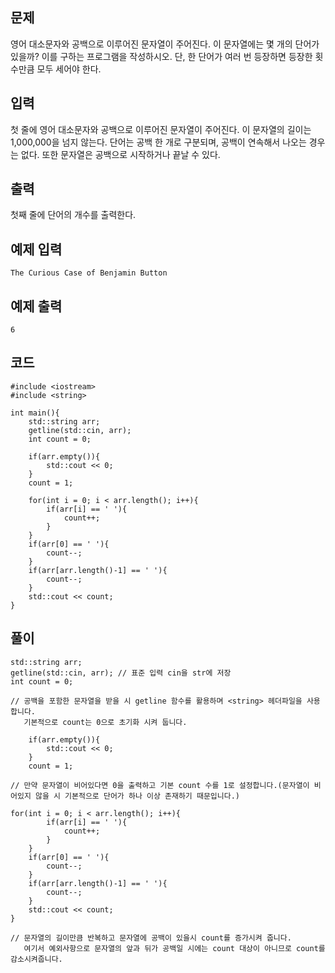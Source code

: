 ## 문제 
영어 대소문자와 공백으로 이루어진 문자열이 주어진다. 이 문자열에는 몇 개의 단어가 있을까? 이를 구하는 프로그램을 작성하시오. 단, 한 단어가 여러 번 등장하면 등장한 횟수만큼 모두 세어야 한다.
## 입력
첫 줄에 영어 대소문자와 공백으로 이루어진 문자열이 주어진다. 이 문자열의 길이는 1,000,000을 넘지 않는다. 단어는 공백 한 개로 구분되며, 공백이 연속해서 나오는 경우는 없다. 또한 문자열은 공백으로 시작하거나 끝날 수 있다.
## 출력
첫째 줄에 단어의 개수를 출력한다.


## 예제 입력 
```
The Curious Case of Benjamin Button
```

## 예제 출력  
```
6
```
## 코드
```
#include <iostream>
#include <string>

int main(){
    std::string arr;
    getline(std::cin, arr);
    int count = 0;

    if(arr.empty()){
        std::cout << 0;
    }
    count = 1;

    for(int i = 0; i < arr.length(); i++){
        if(arr[i] == ' '){
            count++;
        }
    }
    if(arr[0] == ' '){
        count--;
    }
    if(arr[arr.length()-1] == ' '){
        count--;
    }
    std::cout << count;
}
```
## 풀이
```
std::string arr;
getline(std::cin, arr); // 표준 입력 cin을 str에 저장
int count = 0;

// 공백을 포함한 문자열을 받을 시 getline 함수를 활용하며 <string> 헤더파일을 사용합니다.
   기본적으로 count는 0으로 초기화 시켜 둡니다.
```
```
    if(arr.empty()){
        std::cout << 0;
    }
    count = 1;

// 만약 문자열이 비어있다면 0을 출력하고 기본 count 수를 1로 설정합니다.(문자열이 비어있지 않을 시 기본적으로 단어가 하나 이상 존재하기 때문입니다.) 
```
```
for(int i = 0; i < arr.length(); i++){
        if(arr[i] == ' '){
            count++;
        }
    }
    if(arr[0] == ' '){
        count--;
    }
    if(arr[arr.length()-1] == ' '){
        count--;
    }
    std::cout << count;
}

// 문자열의 길이만큼 반복하고 문자열에 공백이 있을시 count를 증가시켜 줍니다.
   여기서 예외사항으로 문자열의 앞과 뒤가 공백일 시에는 count 대상이 아니므로 count를 감소시켜줍니다.
